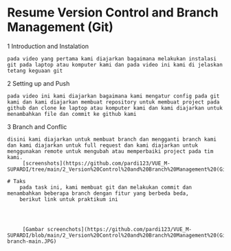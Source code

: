 # Resume Version Control and Branch Management (Git)
1 Introduction and Instalation

    pada video yang pertama kami diajarkan bagaimana melakukan instalasi git pada laptop atau komputer kami dan pada video ini kami di jelaskan tetang keguaan git 
2 Setting up and Push

    pada video ini kami diajarkan bagaimana kami mengatur config pada git kami dan kami diajarkan membuat repository untuk membuat project pada github dan clone ke laptop atau komputer kami dan kami diajarkan untuk menambahkan file dan commit ke github kami
3 Branch and Conflic

    disini kami diajarkan untuk membuat branch dan mengganti branch kami dan kami diajarkan untuk full request dan kami diajarkan untuk menggunakan remote untuk mengubah atau memperbaiki project pada tim kami.
         [screenshots](https://github.com/pardi123/VUE_M-SUPARDI/tree/main/2_Version%20Control%20and%20Branch%20Management%20(Git)/screenshots)

    # Taks
        pada task ini, kami membuat git dan melakukan commit dan menambahkan beberapa branch dengan fitur yang berbeda beda, 
        berikut link untuk praktikum ini

        
        

         [Gambar screenchots](https://github.com/pardi123/VUE_M-SUPARDI/blob/main/2_Version%20Control%20and%20Branch%20Management%20(Git)/screenshots/screenshots-branch-main.JPG)
   

